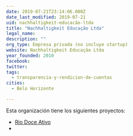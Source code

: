```yaml
---
date: 2019-07-21T23:14:06.000Z
date_last_modified: 2019-07-21
uid: nachhaltigkeit-educacão-ltda
title: "Nachhaltigkeit Educação Ltda"
legal_name: 
description: ""
org_type: Empresa privada (no incluye startup)
website: Nachhaltigkeit Educação Ltda
year_founded: 2010
facebook: 
twitter: 
tags:
  - transparencia-y-rendicion-de-cuentas
cities: 
  - Belo Horizonte

---
```


Esta organización tiene los siguientes proyectos:

- [Rio Doce Ativo](/i/rio-doce-ativo.html)
- [](/i/rio-doce-ativo.html)
